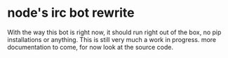 # node's irc bot rewrite
With the way this bot is right now, it should run right out of the box, no pip installations or anything. This is still very much a work in progress. more documentation to come, for now look at the source code. 
